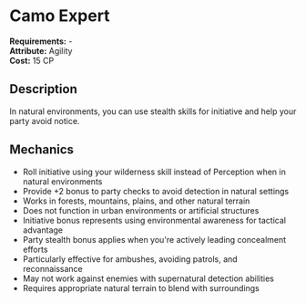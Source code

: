 # Camo Expert

**Requirements:** -  
**Attribute:** Agility  
**Cost:** 15 CP  

## Description
In natural environments, you can use stealth skills for initiative and help your party avoid notice.

## Mechanics
- Roll initiative using your wilderness skill instead of Perception when in natural environments
- Provide +2 bonus to party checks to avoid detection in natural settings
- Works in forests, mountains, plains, and other natural terrain
- Does not function in urban environments or artificial structures
- Initiative bonus represents using environmental awareness for tactical advantage
- Party stealth bonus applies when you're actively leading concealment efforts
- Particularly effective for ambushes, avoiding patrols, and reconnaissance
- May not work against enemies with supernatural detection abilities
- Requires appropriate natural terrain to blend with surroundings